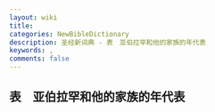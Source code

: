 ```yaml
---
layout: wiki
title: 
categories: NewBibleDictionary
description: 圣经新词典 - 表　亚伯拉罕和他的家族的年代表
keywords: , 
comments: false
---
```


## 表　亚伯拉罕和他的家族的年代表












